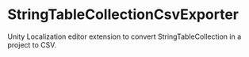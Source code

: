 # StringTableCollectionCsvExporter
Unity Localization editor extension to convert StringTableCollection in a project to CSV.
